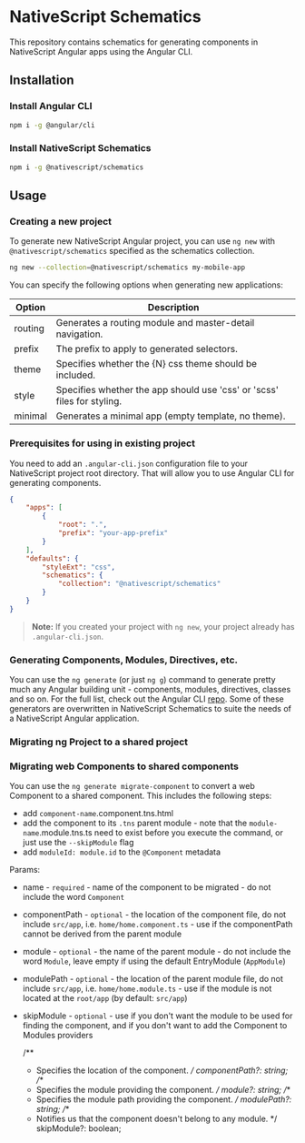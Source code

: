# NativeScript Schematics

This repository contains schematics for generating components in NativeScript Angular apps using the Angular CLI.

## Installation

### Install Angular CLI
```bash
npm i -g @angular/cli
```

### Install NativeScript Schematics
```bash
npm i -g @nativescript/schematics
```

## Usage

### Creating a new project
To generate new NativeScript Angular project, you can use `ng new` with `@nativescript/schematics` specified as the schematics collection.

```bash
ng new --collection=@nativescript/schematics my-mobile-app
```

You can specify the following options when generating new applications:

| Option | Description
| --- | ---
| routing | Generates a routing module and master-detail navigation.
| prefix | The prefix to apply to generated selectors.
| theme | Specifies whether the {N} css theme should be included.
| style | Specifies whether the app should use 'css' or 'scss' files for styling.
| minimal | Generates a minimal app (empty template, no theme).

### Prerequisites for using in existing project
You need to add an `.angular-cli.json` configuration file to your NativeScript project root directory. That will allow you to use Angular CLI for generating components.
```json
{
    "apps": [
        {
            "root": ".",
            "prefix": "your-app-prefix"
        }
    ],
    "defaults": {
        "styleExt": "css",
        "schematics": {
            "collection": "@nativescript/schematics"
        }
    }
}
```

> **Note:** If you created your project with `ng new`, your project already has `.angular-cli.json`.

### Generating Components, Modules, Directives, etc.
You can use the `ng generate` (or just `ng g`) command to generate pretty much any Angular building unit - components, modules, directives, classes and so on. For the full list, check out the Angular CLI [repo](https://github.com/angular/angular-cli#generating-components-directives-pipes-and-services).
Some of these generators are overwritten in NativeScript Schematics to suite the needs of a NativeScript Angular application. 

### Migrating ng Project to a shared project

### Migrating web Components to shared components
You can use the `ng generate migrate-component` to convert a web Component to a shared component.
This includes the following steps:

 * add `component-name`.component.tns.html
 * add the component to its `.tns` parent module - note that the `module-name`.module.tns.ts need to exist before you execute the command, or just use the `--skipModule` flag
 * add `moduleId: module.id` to the `@Component` metadata

Params:

 * name - `required` - name of the component to be migrated - do not include the word `Component`
 * componentPath - `optional` - the location of the component file, do not include `src/app`, i.e. `home/home.component.ts` - use if the componentPath cannot be derived from the parent module
 * module - `optional` - the name of the parent module - do not include the word `Module`, leave empty if using the default EntryModule (`AppModule`)
 * modulePath - `optional` - the location of the parent module file, do not include `src/app`, i.e. `home/home.module.ts` - use if the module is not located at the `root/app` (by default: `src/app`)
 * skipModule - `optional` - use if you don't want the module to be used for finding the component, and if you don't want to add the Component to Modules providers

    /**
     * Specifies the location of the component.
     */
    componentPath?: string;
    /**
     * Specifies the module providing the component.
     */
    module?: string;
    /**
     * Specifies the module path providing the component.
     */
    modulePath?: string;
    /**
     * Notifies us that the component doesn't belong to any module.
     */
    skipModule?: boolean;